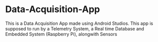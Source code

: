 # Data-Acquisition-App
This is a Data Acquisition App made using Android Studios. This app is supposed to run by a Telemetry System, a Real time Database and Embedded System (Raspberry Pi), alongwith Sensors

